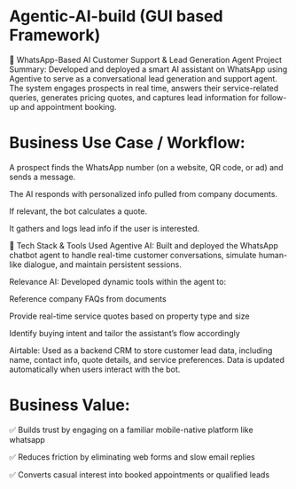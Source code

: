 # Agentic-AI-build (GUI based Framework)
🤖 WhatsApp-Based AI Customer Support &amp; Lead Generation Agent
Project Summary:
Developed and deployed a smart AI assistant on WhatsApp using Agentive to serve as a conversational lead generation and support agent. The system engages prospects in real time, answers their service-related queries, generates pricing quotes, and captures lead information for follow-up and appointment booking.

# Business Use Case / Workflow:

A prospect finds the WhatsApp number (on a website, QR code, or ad) and sends a message.

The AI responds with personalized info pulled from company documents.

If relevant, the bot calculates a quote.

It gathers and logs lead info if the user is interested.

🧩 Tech Stack & Tools Used
Agentive AI: Built and deployed the WhatsApp chatbot agent to handle real-time customer conversations, simulate human-like dialogue, and maintain persistent sessions.

Relevance AI: Developed dynamic tools within the agent to:

Reference company FAQs from documents

Provide real-time service quotes based on property type and size

Identify buying intent and tailor the assistant’s flow accordingly

Airtable: Used as a backend CRM to store customer lead data, including name, contact info, quote details, and service preferences. Data is updated automatically when users interact with the bot.

# Business Value:

✅ Builds trust by engaging on a familiar mobile-native platform like whatsapp

✅ Reduces friction by eliminating web forms and slow email replies

✅ Converts casual interest into booked appointments or qualified leads






